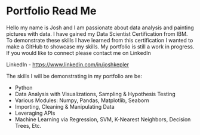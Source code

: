 # Portfolio Read Me
Hello my name is Josh and I am passionate about data analysis and painting pictures with data. I have gained my Data Scientist Certification from IBM. To demonstrate these skills I have learned from this certification I wanted to make a GitHub to showcase my skills. My portfolio is still a work in progress. If you would like to connect please contact me on LinkedIn

LinkedIn - https://www.linkedin.com/in/joshkepler


The skills I will be demonstrating in my portfolio are be:
-	Python
-	Data Analysis with Visualizations, Sampling & Hypothesis Testing
-	Various Modules: Numpy, Pandas, Matplotlib, Seaborn
-	Importing, Cleaning & Manipulating Data
-	Leveraging APIs
- Machine Learning via Regression, SVM, K-Nearest Neighbors, Decision Trees, Etc.

